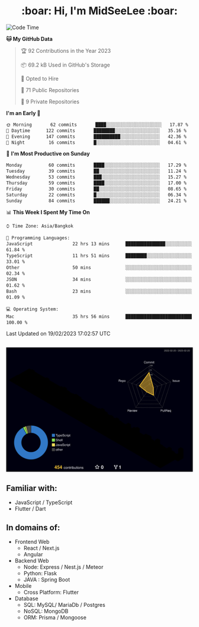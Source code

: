 <h1 align="center"> :boar: Hi, I'm MidSeeLee :boar:</h1>
 
<!--START_SECTION:waka-->
![Code Time](http://img.shields.io/badge/Code%20Time-298%20hrs%2010%20mins-blue)

**🐱 My GitHub Data** 

> 🏆 92 Contributions in the Year 2023
 > 
> 📦 69.2 kB Used in GitHub's Storage 
 > 
> 💼 Opted to Hire
 > 
> 📜 71 Public Repositories 
 > 
> 🔑 9 Private Repositories  
 > 
**I'm an Early 🐤** 

```text
🌞 Morning       62 commits       ████░░░░░░░░░░░░░░░░░░░░░   17.87 % 
🌆 Daytime      122 commits       ████████░░░░░░░░░░░░░░░░░   35.16 % 
🌃 Evening      147 commits       ██████████░░░░░░░░░░░░░░░   42.36 % 
🌙 Night         16 commits       █░░░░░░░░░░░░░░░░░░░░░░░░   04.61 % 

```
📅 **I'm Most Productive on Sunday** 

```text
Monday          60 commits       ████░░░░░░░░░░░░░░░░░░░░░   17.29 % 
Tuesday         39 commits       ██░░░░░░░░░░░░░░░░░░░░░░░   11.24 % 
Wednesday       53 commits       ███░░░░░░░░░░░░░░░░░░░░░░   15.27 % 
Thursday        59 commits       ████░░░░░░░░░░░░░░░░░░░░░   17.00 % 
Friday          30 commits       ██░░░░░░░░░░░░░░░░░░░░░░░   08.65 % 
Saturday        22 commits       █░░░░░░░░░░░░░░░░░░░░░░░░   06.34 % 
Sunday          84 commits       ██████░░░░░░░░░░░░░░░░░░░   24.21 % 

```


📊 **This Week I Spent My Time On** 

```text
⌚︎ Time Zone: Asia/Bangkok

💬 Programming Languages: 
JavaScript               22 hrs 13 mins      ███████████████░░░░░░░░░░   61.84 % 
TypeScript               11 hrs 51 mins      ████████░░░░░░░░░░░░░░░░░   33.01 % 
Other                    50 mins             ░░░░░░░░░░░░░░░░░░░░░░░░░   02.34 % 
JSON                     34 mins             ░░░░░░░░░░░░░░░░░░░░░░░░░   01.62 % 
Bash                     23 mins             ░░░░░░░░░░░░░░░░░░░░░░░░░   01.09 % 

💻 Operating System: 
Mac                      35 hrs 56 mins      █████████████████████████   100.00 % 

```


 Last Updated on 19/02/2023 17:02:57 UTC
<!--END_SECTION:waka-->

##

![](./profile-3d-contrib/profile-night-rainbow.svg)

## Familiar with:
- JavaScript / TypeScript
- Flutter / Dart

## In domains of:
- Frontend Web
  - React / Next.js
  - Angular
- Backend Web
  - Node: Express / Nest.js / Meteor
  - Python: Flask
  - JAVA : Spring Boot
- Mobile
  - Cross Platform: Flutter
- Database
  - SQL: MySQL/ MariaDb / Postgres
  - NoSQL: MongoDB
  - ORM: Prisma / Mongoose

